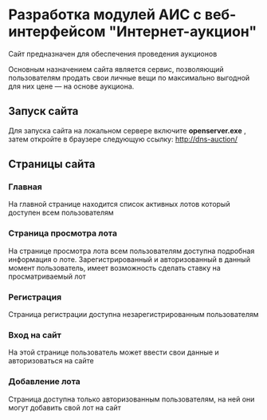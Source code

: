 # Разработка модулей АИС с веб-интерфейсом "Интернет-аукцион"
Сайт предназначен для обеспечения проведения аукционов

Основным назначением сайта является сервис, позволяющий пользователям продать свои личные вещи по максимально выгодной для них цене — на основе аукциона.

## Запуск сайта
Для запуска сайта на локальном сервере включите **openserver.exe** , затем откройте в браузере следующую ссылку: [http://dns-auction/](http://dns-auction/)

## Страницы сайта
### Главная
На главной странице находится список активных лотов который доступен всем пользователям 
### Страница просмотра лота
На странице просмотра лота всем пользователям доступна подробная информация о лоте. Зарегистрированный и авторизованный в данный момент пользователь, имеет возможность сделать ставку на просматриваемый лот
### Регистрация
Страница регистрации доступна незарегистрированным пользователям
### Вход на сайт
На этой странице пользователь может ввести свои данные и авторизоваться на сайте
### Добавление лота
Страница доступна только авторизованным пользователям, на ней они могут добавить свой лот на сайт
